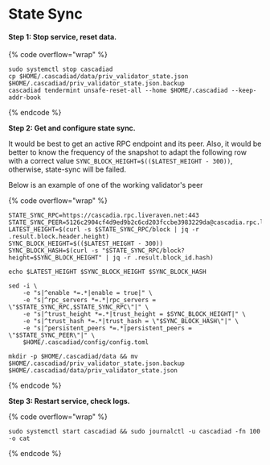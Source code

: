 # State Sync

#### **Step 1: Stop service, reset data.**

{% code overflow="wrap" %}
```
sudo systemctl stop cascadiad
cp $HOME/.cascadiad/data/priv_validator_state.json $HOME/.cascadiad/priv_validator_state.json.backup
cascadiad tendermint unsafe-reset-all --home $HOME/.cascadiad --keep-addr-book
```
{% endcode %}



**Step 2: Get and configure state sync.**

It would be best to get an active RPC endpoint and its peer. Also, it would be better to know the frequency of the snapshot to adapt the following row with a correct value `SYNC_BLOCK_HEIGHT=$(($LATEST_HEIGHT - 300))`, otherwise, state-sync will be failed.

Below is an example of one of the working validator's peer

{% code overflow="wrap" %}
```
STATE_SYNC_RPC=https://cascadia.rpc.liveraven.net:443
STATE_SYNC_PEER=5126c2904cf4d9ed9b2c6cd203fccbe3983229da@cascadia.rpc.liveraven:22656
LATEST_HEIGHT=$(curl -s $STATE_SYNC_RPC/block | jq -r .result.block.header.height)
SYNC_BLOCK_HEIGHT=$(($LATEST_HEIGHT - 300))
SYNC_BLOCK_HASH=$(curl -s "$STATE_SYNC_RPC/block?height=$SYNC_BLOCK_HEIGHT" | jq -r .result.block_id.hash)

echo $LATEST_HEIGHT $SYNC_BLOCK_HEIGHT $SYNC_BLOCK_HASH

sed -i \
    -e "s|^enable *=.*|enable = true|" \
    -e "s|^rpc_servers *=.*|rpc_servers = \"$STATE_SYNC_RPC,$STATE_SYNC_RPC\"|" \
    -e "s|^trust_height *=.*|trust_height = $SYNC_BLOCK_HEIGHT|" \
    -e "s|^trust_hash *=.*|trust_hash = \"$SYNC_BLOCK_HASH\"|" \
    -e "s|^persistent_peers *=.*|persistent_peers = \"$STATE_SYNC_PEER\"|" \
    $HOME/.cascadiad/config/config.toml

mkdir -p $HOME/.cascadiad/data && mv $HOME/.cascadiad/priv_validator_state.json.backup $HOME/.cascadiad/data/priv_validator_state.json
```
{% endcode %}



**Step 3: Restart service, check logs.**

{% code overflow="wrap" %}
```
sudo systemctl start cascadiad && sudo journalctl -u cascadiad -fn 100 -o cat
```
{% endcode %}
